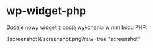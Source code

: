 # wp-widget-php
Dodaje nowy widget z opcją wykonania w nim kodu PHP.

![screenshot](/screenshot.png?raw=true "screenshot"
 
